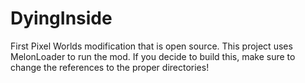 # DyingInside
First Pixel Worlds modification that is open source. This project uses MelonLoader to run the mod. If you decide to build this, make sure to change the references to the proper directories!
